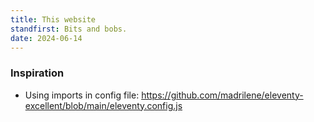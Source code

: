 ```yaml
---
title: This website
standfirst: Bits and bobs.
date: 2024-06-14
---
```


### Inspiration

- Using imports in config file: https://github.com/madrilene/eleventy-excellent/blob/main/eleventy.config.js
